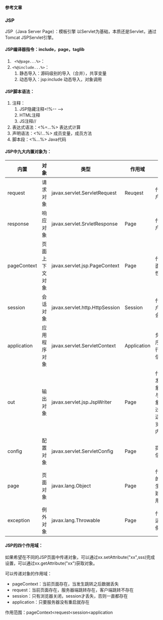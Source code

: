 #### 参考文章

### JSP

JSP（Java Server Page）：模板引擎
     以Servlet为基础，本质还是Servlet，通过Tomcat JSPServlet引擎。

#### JSP编译器指令：include，page，taglib

1. ` <%@page...%>`：
2. `<%@include...%>`：
	1. 静态导入：源码级别的导入（合并），共享变量
	2. 动态导入：jsp:include 动态导入，对象调用

#### JSP脚本语法：

1. 注释：
	1. JSP隐藏注释<!%-- -->
	2. HTML注释<!-- -->
	3. JS注释//
2. 表达式语法：<%=...%> 表达式计算
3. 声明语法：<%!...%> 成员变量，成员方法
4. 脚本段：<%...%> Java代码


#### JSP中九大内置对象为：

内置|对象|类型|作用域|备注
---|---|---|---|---
request|请求对象|javax.servlet.ServletRequest|Reuqest|代表的是来自客户端的请求
response|响应对象|javax.servlet.SrvletResponse|Page|代表的是来自客户端响应
pageContext|页面上下文对象|javax.servlet.jsp.PageContext|Page|代表的是当前页面运行的一些属性
session|会话对象|javax.servlet.http.HttpSession|Session|代表服务器与客户端所 建立的会话
application|应用程序对象|javax.servlet.ServletContext|Application|负责提供应用程序在服务器中运行时的一些全局信息
out|输出对象|javax.servlet.jsp.JspWriter|Page|代表了向客户端发送数据的对象，与“response”对象不同，通过“out“对象发送的内容将时浏览器需要显示的内容
config|配置对象|javax.servlet.ServletConfig|Page|提供了一些配置信息
page|页面对象|javax.lang.Object|Page|代表了正在运行的由JSP文件产生的类对象，不建议一般读者使用
exception|例外对象|javax.lang.Throwable  |Page|代表了JSP文件运行时所产生的例外对象

#### JSP的四个作用域：

如果希望在不同的JSP页面中传递对象，可以通过xx.setAttribute("xx",sss)完成设置，可以通过xx.getAttribute("xx")获取对象。

可以传递对象的作用域：

* pageContext：当前页面存在，当发生跳转之后数据丢失
* request：当前页面存在，服务器端跳转存在，客户端跳转不存在
* session：只有浏览器关闭，session才丢失，否则一直都存在
* application：只要服务器没有重启就存在

作用范围：pageContext<request<session<application

